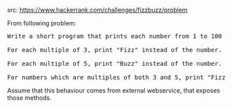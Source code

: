 src: https://www.hackerrank.com/challenges/fizzbuzz/problem

From following problem:
<pre>
Write a short program that prints each number from 1 to 100 on a new line. 

For each multiple of 3, print "Fizz" instead of the number. 

For each multiple of 5, print "Buzz" instead of the number. 

For numbers which are multiples of both 3 and 5, print "FizzBuzz" instead of the number.
</pre>


Assume that this behaviour comes from external webservice, that exposes those methods. 